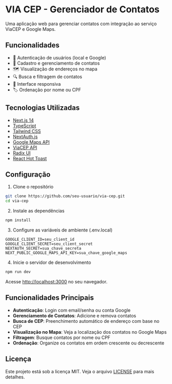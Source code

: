 # VIA CEP - Gerenciador de Contatos

Uma aplicação web para gerenciar contatos com integração ao serviço ViaCEP e Google Maps.

## Funcionalidades

- 🔐 Autenticação de usuários (local e Google)
- 📝 Cadastro e gerenciamento de contatos
- 🗺️ Visualização de endereços no mapa
- 🔍 Busca e filtragem de contatos
- 📱 Interface responsiva
- 🏷️ Ordenação por nome ou CPF

## Tecnologias Utilizadas

- [Next.js 14](https://nextjs.org/) 
- [TypeScript](https://www.typescriptlang.org/) 
- [Tailwind CSS](https://tailwindcss.com/) 
- [NextAuth.js](https://next-auth.js.org/) 
- [Google Maps API](https://developers.google.com/maps) 
- [ViaCEP API](https://viacep.com.br/) 
- [Radix UI](https://www.radix-ui.com/) 
- [React Hot Toast](https://react-hot-toast.com/) 

## Configuração

1. Clone o repositório
```bash
git clone https://github.com/seu-usuario/via-cep.git
cd via-cep
```

2. Instale as dependências
```bash
npm install
```

3. Configure as variáveis de ambiente (.env.local)
```plaintext
GOOGLE_CLIENT_ID=seu_client_id
GOOGLE_CLIENT_SECRET=seu_client_secret
NEXTAUTH_SECRET=sua_chave_secreta
NEXT_PUBLIC_GOOGLE_MAPS_API_KEY=sua_chave_google_maps
```

4. Inicie o servidor de desenvolvimento
```bash
npm run dev
```

Acesse [http://localhost:3000](http://localhost:3000) no seu navegador.

## Funcionalidades Principais

- **Autenticação**: Login com email/senha ou conta Google
- **Gerenciamento de Contatos**: Adicione e remova contatos
- **Busca de CEP**: Preenchimento automático de endereço com base no CEP
- **Visualização no Mapa**: Veja a localização dos contatos no Google Maps
- **Filtragem**: Busque contatos por nome ou CPF
- **Ordenação**: Organize os contatos em ordem crescente ou decrescente


## Licença

Este projeto está sob a licença MIT. Veja o arquivo [LICENSE](LICENSE) para mais detalhes.
